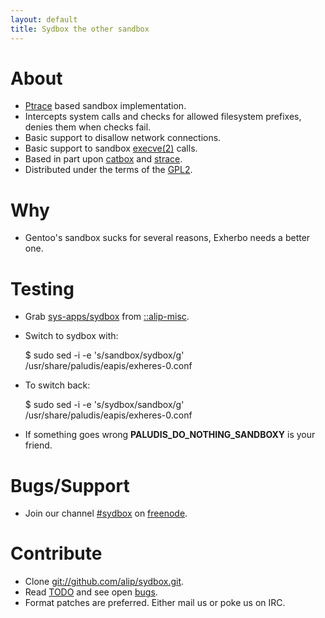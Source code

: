 ```yaml
---
layout: default
title: Sydbox the other sandbox
---
```


# About #

- [Ptrace](http://linux.die.net/man/2/ptrace) based sandbox implementation.
- Intercepts system calls and checks for allowed filesystem prefixes, denies them when checks fail.
- Basic support to disallow network connections.
- Basic support to sandbox [execve(2)](http://linux.die.net/man/2/execve) calls.
- Based in part upon [catbox](https://svn.uludag.org.tr/uludag/trunk/python-modules/catbox/) and
  [strace](http://sourceforge.net/projects/strace).
- Distributed under the terms of the [GPL2](http://www.gnu.org/licenses/gpl-2.0.html).

# Why #

- Gentoo's sandbox sucks for several reasons, Exherbo needs a better one.

# Testing #

- Grab [sys-apps/sydbox](http://git.exherbo.org/summer/packages/sys-apps/sydbox/) from
  [::alip-misc](http://git.exherbo.org/summer/repositories/alip-misc/).
- Switch to sydbox with:

    $ sudo sed -i -e 's/sandbox/sydbox/g' /usr/share/paludis/eapis/exheres-0.conf

- To switch back:

    $ sudo sed -i -e 's/sydbox/sandbox/g' /usr/share/paludis/eapis/exheres-0.conf

- If something goes wrong **PALUDIS_DO_NOTHING_SANDBOXY** is your friend.

# Bugs/Support #

- Join our channel [#sydbox](irc://irc.freenode.net/sydbox) on [freenode](http://freenode.net/).

# Contribute #

- Clone [git://github.com/alip/sydbox.git](git://github.com/alip/sydbox.git).
- Read [TODO](http://github.com/alip/sydbox/blob/master/TODO.mkd) and see open [bugs](http://bit.ly/MzeIv).
- Format patches are preferred. Either mail us or poke us on IRC.

<!-- vim: set tw=100 ft=mkd spell spelllang=en sw=4 sts=4 et : -->
